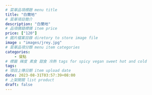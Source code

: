 ```yaml
---
# 菜單品項標題 menu title 
title: "白蘭地"
# 菜單項目簡介 
description: "白蘭地"
# 品項價錢標價 item price 
price: ["120"]
# 圖片檔案目錄 diretory to store image file
image : "images/jrey.jpg"
# 菜單品項分類 menu item categories 
categories: 
    - 餐點
# 標籤 辣度 素食 甜食 冷熱 tags for spicy vegan sweet hot and cold 
tags: 
# 項目上傳日期 item upload date 
date: 2023-08-31T03:57:39+08:00
# 上架開關 list product 
draft: false
---
```

